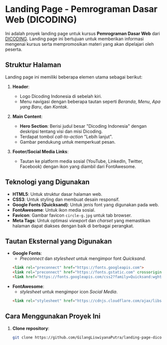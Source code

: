 # Landing Page - Pemrograman Dasar Web (DICODING)

Ini adalah proyek landing page untuk kursus **Pemrograman Dasar Web** dari [DICODING](https://www.dicoding.com). Landing page ini bertujuan untuk memberikan informasi mengenai kursus serta mempromosikan materi yang akan dipelajari oleh peserta.

## Struktur Halaman

Landing page ini memiliki beberapa elemen utama sebagai berikut:

1. **Header**: 
   - Logo Dicoding Indonesia di sebelah kiri.
   - Menu navigasi dengan beberapa tautan seperti *Beranda*, *Menu*, *Apa yang Baru*, dan *Kontak*.

2. **Main Content**:
   - **Hero Section**: Berisi judul besar "Dicoding Indonesia" dengan deskripsi tentang visi dan misi Dicoding. 
   - Terdapat tombol *call-to-action* "Lebih lanjut".
   - Gambar pendukung untuk memperkuat pesan.

3. **Footer/Social Media Links**:
   - Tautan ke platform media sosial (YouTube, LinkedIn, Twitter, Facebook) dengan ikon yang diambil dari FontAwesome.

## Teknologi yang Digunakan

- **HTML5**: Untuk struktur dasar halaman web.
- **CSS3**: Untuk styling dan membuat desain responsif.
- **Google Fonts (Quicksand)**: Untuk jenis font yang digunakan pada web.
- **FontAwesome**: Untuk ikon media sosial.
- **Favicon**: Gambar favicon `circle-g.jpg` untuk tab browser.
- **Meta Tags**: Untuk optimasi *viewport* dan *charset* yang memastikan halaman dapat diakses dengan baik di berbagai perangkat.

## Tautan Eksternal yang Digunakan

- **Google Fonts**:
  - *Preconnect* dan *stylesheet* untuk mengimpor font *Quicksand*.
  ```html
  <link rel="preconnect" href="https://fonts.googleapis.com">
  <link rel="preconnect" href="https://fonts.gstatic.com" crossorigin>
  <link href="https://fonts.googleapis.com/css2?family=Quicksand:wght@300..700&display=swap" rel="stylesheet">
  
- **FontAwesome**:
  - *stylesheet* untuk mengimpor icon *Social Media*.
  ```html
  <link rel="stylesheet" href="https://cdnjs.cloudflare.com/ajax/libs/font-awesome/5.15.4/css/all.min.css" integrity="sha512-1ycn6IcaQQ40/MKBW2W4Rhis/DbILU74C1vSrLJxCq57o941Ym01SwNsOMqvEBFlcgUa6xLiPY/NS5R+E6ztJQ==" crossorigin="anonymous" referrerpolicy="no-referrer" />

## Cara Menggunakan Proyek Ini

1. **Clone repository**:
   ```bash
   git clone https://github.com/GilangLiswiyanaPutra/landing-page-dicoding.git
